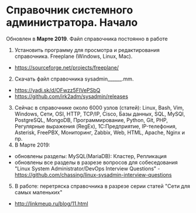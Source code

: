 # Справочник системного администратора. Начало
 Обновлен в **Марте 2019**. Файл справочника постоянно в работе

1. Установить программу для просмотра и редактирования справочника. Freeplane (Windows, Linux, Mac).
 - https://sourceforge.net/projects/freeplane/
2. Скачать файл справочника sysadmin______.mm.
 - https://yadi.sk/d/OFwzz5FIVePSbQ
 - https://github.com/irk2adm/sysadmin/releases  
3. Сейчас в справочнике около 6000 узлов (статей):
 Linux, Bash, Vim, Windows, Сети, OSI, HTTP, TCP/IP, Cisco, Базы данных, SQL, MySQl, PostgreSQL, MongoDB, Программирование, Python, Git, PHP, Регулярные выражения (RegEx), 1С:Предприятие, IP-телефония, Asterisk, FreePBX, Мониторинг, Zabbix, Web, HTML, Apache, Nginx и пр.
4. В Марте 2019:
 - обновлены разделы: MySQL(MariaDB): Кластер, Репликация
 - обновлены все разделы в разрезе вопросов для собеседования "Linux System Administrator/DevOps Interview Questions" - https://github.com/chassing/linux-sysadmin-interview-questions
5. В работе: перетряска справочника в разрезе серии статей "Сети для самых маленьких"
 - http://linkmeup.ru/blog/11.html
